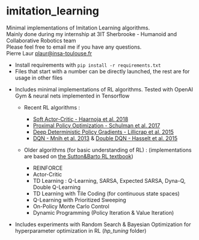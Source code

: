 # imitation_learning
Minimal implementations of Imitation Learning algorithms.  
Mainly done during my internship at 3IT Sherbrooke - Humanoid and Collaborative Robotics team  
Please feel free to email me if you have any questions.  
Pierre Laur [plaur@insa-toulouse.fr](mailto:plaur@insa-toulouse.fr)  

- Install requirements with ```pip install -r requirements.txt```
- Files that start with a number can be directly launched, the rest are for usage in other files

* Includes minimal implementations of RL algorithms. Tested with OpenAI Gym & neural nets implemented in Tensorflow
	- Recent RL algorithms :
		* [Soft Actor-Critic - Haarnoja et al. 2018](https://arxiv.org/abs/1812.05905)
		* [Proximal Policy Optimization - Schulman et al. 2017](https://arxiv.org/abs/1707.06347)
		* [Deep Deterministic Policy Gradients - Lillicrap et al. 2015](https://arxiv.org/abs/1509.02971)
		* [DQN - Mnih et al. 2013](https://arxiv.org/abs/1312.5602) & [Double DQN - Hasselt et al. 2015](https://arxiv.org/abs/1509.06461)

	- Older algorithms (for basic understanding of RL) : (implementations are based on [the Sutton&Barto RL textbook](http://incompleteideas.net/book/the-book-2nd.html))
		* REINFORCE
		* Actor-Critic
		* TD Learning : Q-Learning, SARSA, Expected SARSA, Dyna-Q, Double Q-Learning
		* TD Learning with Tile Coding (for continuous state spaces)
		* Q-Learning with Prioritized Sweeping
		* On-Policy Monte Carlo Control
		* Dynamic Programming (Policy Iteration & Value Iteration)

* Includes experiments with Random Search & Bayesian Optimization for hyperparameter optimization in RL (*hp_tuning* folder)
